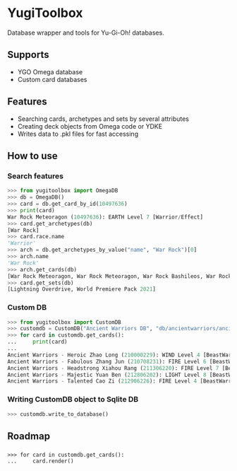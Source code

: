 # YugiToolbox
Database wrapper and tools for Yu-Gi-Oh! databases.

## Supports
- YGO Omega database
- Custom card databases

## Features
- Searching cards, archetypes and sets by several attributes
- Creating deck objects from Omega code or YDKE
- Writes data to .pkl files for fast accessing

## How to use
### Search features
```py
>>> from yugitoolbox import OmegaDB
>>> db = OmegaDB()
>>> card = db.get_card_by_id(10497636)
>>> print(card)
War Rock Meteoragon (10497636): EARTH Level 7 [Warrior/Effect]
>>> card.get_archetypes(db)
[War Rock]
>>> card.race.name
'Warrior'
>>> arch = db.get_archetypes_by_value("name", "War Rock")[0]
>>> arch.name
'War Rock'
>>> arch.get_cards(db) 
[War Rock Meteoragon, War Rock Meteoragon, War Rock Bashileos, War Rock Bashileos, War Rock Generations, War Rock Gactos, War Rock Mountain, War Rock Orpis, War Rock Big Blow, War Rock Wento, War Rock Dignity, War Rock Ordeal, War Rock Skyler, War Rock Skyler, War Rock Medium, War Rock Fortia, War Rock Spirit, War Rock Mammud]
>>> card.get_sets(db) 
[Lightning Overdrive, World Premiere Pack 2021]
```
### Custom DB
```py
>>> from yugitoolbox import CustomDB
>>> customdb = CustomDB("Ancient Warriors DB", "db/ancientwarriors/ancientwarriors.db")
>>> for card in customdb.get_cards():
...     print(card)
... 
Ancient Warriors - Heroic Zhao Long (210000229): WIND Level 4 [BeastWarrior/Effect]
Ancient Warriors - Fabulous Zhang Jun (210708231): FIRE Level 6 [BeastWarrior/Effect]
Ancient Warriors - Headstrong Xiahou Rang (211306220): FIRE Level 7 [BeastWarrior/Effect]
Ancient Warriors - Majestic Yuan Ben (212806202): LIGHT Level 8 [BeastWarrior/Effect]
Ancient Warriors - Talented Cao Zi (212906226): FIRE Level 4 [BeastWarrior/Effect]
```
### Writing CustomDB object to Sqlite DB
```py
>>> customdb.write_to_database()
```

## Roadmap
###
```
>>> for card in customdb.get_cards():
...     card.render()
```

